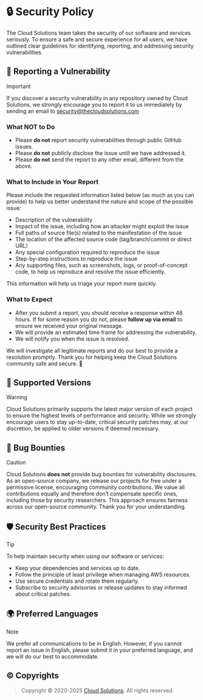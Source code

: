 # 🔒 Security Policy

The Cloud Solutions team takes the security of our software and services seriously.
To ensure a safe and secure experience for all users, we have outlined clear guidelines for identifying, reporting, and addressing security vulnerabilities.

## 📧 Reporting a Vulnerability

> [!IMPORTANT]
> If you discover a security vulnerability in any repository owned by Cloud Solutions, we strongly encourage you to report it to us immediately by sending an email to [security@thecloudsolutions.com](mailto:security@thecloudsolutions.com)
>
> ### What NOT to Do
>
> - Please **do not** report security vulnerabilities through public GitHub issues.
> - Please **do not** publicly disclose the issue until we have addressed it.
> - Please **do not** send the report to any other email, different from the above.
>
> ### What to Include in Your Report
>
> Please include the requested information listed below (as much as you can provide) to help us better understand the nature and scope of the possible issue:
>
> - Description of the vulnerability
> - Impact of the issue, including how an attacker might exploit the issue
> - Full paths of source file(s) related to the manifestation of the issue
> - The location of the affected source code (tag/branch/commit or direct URL)
> - Any special configuration required to reproduce the issue
> - Step-by-step instructions to reproduce the issue
> - Any supporting files, such as screenshots, logs, or proof-of-concept code, to help us reproduce and resolve the issue efficiently.
>
> This information will help us triage your report more quickly.
>
> ### What to Expect
>
> - After you submit a report, you should receive a response within 48 hours. If for some reason you do not, please **follow up via email** to ensure we received your original message.
> - We will provide an estimated time frame for addressing the vulnerability.
> - We will notify you when the issue is resolved.
>
> We will investigate all legitimate reports and do our best to provide a resolution promptly.
> Thank you for helping keep the Cloud Solutions community safe and secure. 🤝

## 🚀 Supported Versions

> [!WARNING]
> Cloud Solutions primarily supports the latest major version of each project to ensure the highest levels of performance and security.
> While we strongly encourage users to stay up-to-date, critical security patches may, at our discretion, be applied to older versions if deemed necessary.

## 🐛 Bug Bounties

> [!CAUTION]
> Cloud Solutions **does not** provide bug bounties for vulnerability disclosures.
> As an open-source company, we release our projects for free under a permissive license, encouraging community contributions.
> We value all contributions equally and therefore don’t compensate specific ones, including those by security researchers.
> This approach ensures fairness across our open-source community.
> Thank you for your understanding.

## 🛡️ Security Best Practices

> [!TIP]
> To help maintain security when using our software or services:
>
> - Keep your dependencies and services up to date.
> - Follow the principle of least privilege when managing AWS resources.
> - Use secure credentials and rotate them regularly.
> - Subscribe to security advisories or release updates to stay informed about critical patches.

## 🌍 Preferred Languages

> [!NOTE]
> We prefer all communications to be in English.
> However, if you cannot report an issue in English, please submit it in your preferred language, and we will do our best to accommodate.

## ©️ Copyrights

> Copyright © 2020-2025 [Cloud Solutions](https://thecloudsolutions.com/). All rights reserved.
